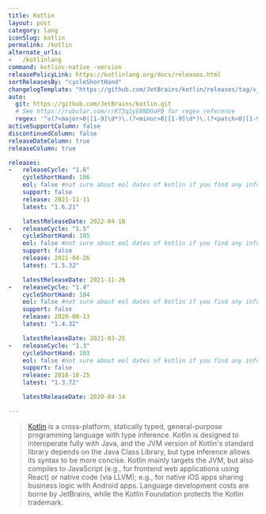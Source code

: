 ```yaml
---
title: Kotlin
layout: post
category: lang
iconSlug: kotlin
permalink: /kotlin
alternate_urls:
-   /kotlinlang
command: kotlinc-native -version
releasePolicyLink: https://kotlinlang.org/docs/releases.html
sortReleasesBy: "cycleShortHand"
changelogTemplate: "https://github.com/JetBrains/kotlin/releases/tag/v__LATEST__"
auto:
  git: https://github.com/JetBrains/kotlin.git
  # See https://rubular.com/r/KT3q1yE8NDOoPB for regex reference
  regex: '^v(?<major>0|[1-9]\d*)\.(?<minor>0|[1-9]\d*)\.(?<patch>0|[1-9]\d*)$'
activeSupportColumn: false
discontinuedColumn: false
releaseDateColumn: true
releaseColumn: true

releases:
-   releaseCycle: "1.6"
    cycleShortHand: 106
    eol: false #not sure about eol dates of kotlin if you find any information about this please change this part
    support: false
    release: 2021-11-11
    latest: "1.6.21"

    latestReleaseDate: 2022-04-18
-   releaseCycle: "1.5"
    cycleShortHand: 105
    eol: false #not sure about eol dates of kotlin if you find any information about this please change this part
    support: false
    release: 2021-04-26
    latest: "1.5.32"

    latestReleaseDate: 2021-11-26
-   releaseCycle: "1.4"
    cycleShortHand: 104
    eol: false #not sure about eol dates of kotlin if you find any information about this please change this part
    support: false
    release: 2020-08-13
    latest: "1.4.32"

    latestReleaseDate: 2021-03-25
-   releaseCycle: "1.3"
    cycleShortHand: 103
    eol: false #not sure about eol dates of kotlin if you find any information about this please change this part
    support: false
    release: 2018-10-25
    latest: "1.3.72"

    latestReleaseDate: 2020-04-14

---
```


> [Kotlin](https://kotlinlang.org/) is a cross-platform, statically typed, general-purpose programming language with type inference.
> Kotlin is designed to interoperate fully with Java, and the JVM version of Kotlin's standard library depends on the Java Class Library,
> but type inference allows its syntax to be more concise. Kotlin mainly targets the JVM, but also compiles to JavaScript
> (e.g., for frontend web applications using React) or native code (via LLVM); e.g., for native iOS apps sharing business logic with Android apps.
> Language development costs are borne by JetBrains, while the Kotlin Foundation protects the Kotlin trademark.
